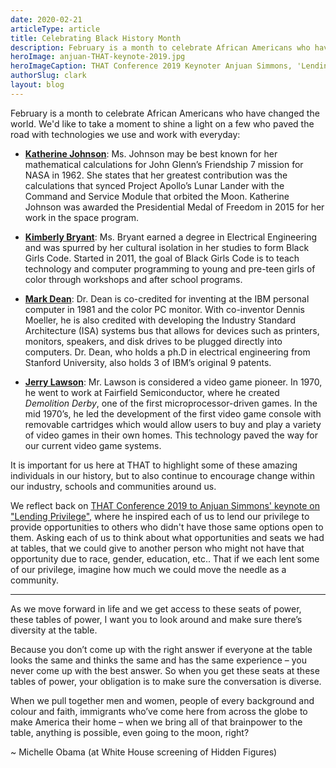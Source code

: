 ```yaml
---
date: 2020-02-21
articleType: article
title: Celebrating Black History Month
description: February is a month to celebrate African Americans who have changed the world. We'd like to take a moment to shine a light on a few who paved the road with technologies we use and work with everyday.
heroImage: anjuan-THAT-keynote-2019.jpg
heroImageCaption: THAT Conference 2019 Keynoter Anjuan Simmons, 'Lending Privilege'
authorSlug: clark
layout: blog
---
```


February is a month to celebrate African Americans who have changed the world. We'd like to take a moment to shine a light on a few who paved the road with technologies we use and work with everyday:

- **[Katherine Johnson](https://www.nasa.gov/content/katherine-johnson-biography)**: Ms. Johnson may be best known for her mathematical calculations for John Glenn’s Friendship 7 mission for NASA in 1962. She states that her greatest contribution was the calculations that synced Project Apollo’s Lunar Lander with the Command and Service Module that orbited the Moon. Katherine Johnson was awarded the Presidential Medal of Freedom in 2015 for her work in the space program.

- **[Kimberly Bryant](http://www.blackgirlscode.com/about-bgc.html)**: Ms. Bryant earned a degree in Electrical Engineering and was spurred by her cultural isolation in her studies to form Black Girls Code. Started in 2011, the goal of Black Girls Code is to teach technology and computer programming to young and pre-teen girls of color through workshops and after school programs.

- **[Mark Dean](https://www.biography.com/inventor/mark-dean)**: Dr. Dean is co-credited for inventing at the IBM personal computer in 1981 and the color PC monitor. With co-inventor Dennis Moeller, he is also credited with developing the Industry Standard Architecture (ISA) systems bus that allows for devices such as printers, monitors, speakers, and disk drives to be plugged directly into computers. Dr. Dean, who holds a ph.D in electrical engineering from Stanford University, also holds 3 of IBM’s original 9 patents.

- **[Jerry Lawson](https://www.biography.com/inventor/jerry-lawson)**: Mr. Lawson is considered a video game pioneer. In 1970, he went to work at Fairfield Semiconductor, where he created _Demolition Derby_, one of the first microprocessor-driven games. In the mid 1970’s, he led the development of the first video game console with removable cartridges which would allow users to buy and play a variety of video games in their own homes. This technology paved the way for our current video game systems.

It is important for us here at THAT to highlight some of these amazing individuals in our history, but to also continue to encourage change within our industry, schools and communities around us.

We reflect back on [THAT Conference 2019 to Anjuan Simmons' keynote on "Lending Privilege"](https://www.facebook.com/ThatConference/videos/913402679005292/), where he inspired each of us to lend our privilege to provide opportunities to others who didn't have those same options open to them. Asking each of us to think about what opportunities and seats we had at tables, that we could give to another person who might not have that opportunity due to race, gender, education, etc.. That if we each lent some of our privilege, imagine how much we could move the needle as a community.

<hr>

As we move forward in life and we get access to these seats of power, these tables of power, I want you to look around and make sure there’s diversity at the table.

Because you don’t come up with the right answer if everyone at the table looks the same and thinks the same and has the same experience – you never come up with the best answer. So when you get these seats at these tables of power, your obligation is to make sure the conversation is diverse.

When we pull together men and women, people of every background and colour and faith, immigrants who’ve come here from across the globe to make America their home – when we bring all of that brainpower to the table, anything is possible, even going to the moon, right?

~ Michelle Obama (at White House screening of Hidden Figures)

